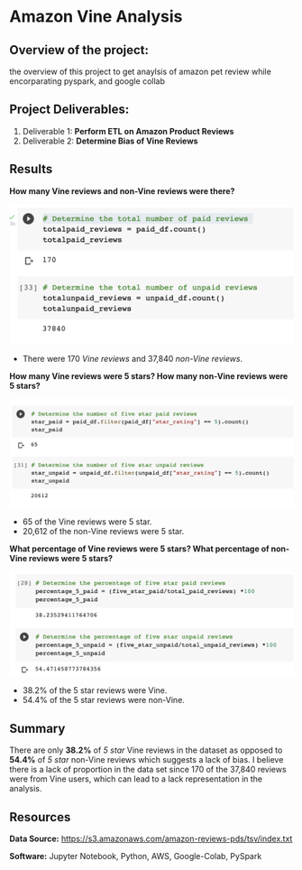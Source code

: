 # Amazon Vine Analysis

## Overview of the project: 
the overview of this project to get anaylsis of amazon pet review while encorparating pyspark, and google collab

##  Project Deliverables: 

1. Deliverable 1: **Perform ETL on Amazon Product Reviews**
2. Deliverable 2: **Determine Bias of Vine Reviews**

## Results
	
**How many Vine reviews and non-Vine reviews were there?**	

![alt text](https://github.com/Karenjakins/Amazon_Vine_Analysis/blob/main/Resources/5%20star%20reviews.png "Number of Reviews")

- There were 170 *Vine reviews* and 37,840 *non-Vine reviews*. 
  
**How many Vine reviews were 5 stars? How many non-Vine reviews were 5 stars?**	

![alt text](https://github.com/Karenjakins/Amazon_Vine_Analysis/blob/main/Resources/5%20Stars%20Vine%20and%20Non-Vine.png "5 Stars Vine and Non-Vine")

- 65 of the Vine reviews were 5 star.
- 20,612 of the non-Vine reviews were 5 star.

**What percentage of Vine reviews were 5 stars? What percentage of non-Vine reviews were 5 stars?**	

![alt text](https://github.com/Karenjakins/Amazon_Vine_Analysis/blob/main/Resources/Percentage%20of%205%20star%20reviews.png "Percentage of 5 star reviews")

- 38.2% of the 5 star reviews were Vine.
- 54.4% of the 5 star reviews were non-Vine.

## Summary

There are only **38.2%** of *5 star* Vine reviews in the dataset as opposed to **54.4%** of *5 star* non-Vine reviews which suggests a lack of bias. I believe there is a lack of proportion in the data set since 170 of the 37,840 reviews were from Vine users, which can lead to a lack representation in the analysis. 

## Resources

**Data Source:** https://s3.amazonaws.com/amazon-reviews-pds/tsv/index.txt

**Software:** Jupyter Notebook, Python, AWS, Google-Colab, PySpark
